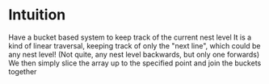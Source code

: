 # Intuition
Have a bucket based system to keep track of the current nest level
It is a kind of linear traversal, keeping track of only the "next line", which could be any nest level! (Not quite, any nest level backwards, but only one forwards)
​
We then simply slice the array up to the specified point and join the buckets together